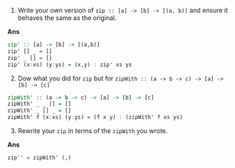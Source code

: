 1. Write your own version of `zip :: [a] -> [b] -> [(a, b)]` and ensure it behaves the same as the original.

**Ans**

```haskell                                                
zip' :: [a] -> [b] -> [(a,b)]
zip' [] _ = []
zip' _ [] = []
zip' (x:xs) (y:ys) = (x,y) : zip' xs ys
```

2. Dow what you did for `zip` but for `zipWith :: (a -> b -> c) -> [a] -> [b] -> [c]`

```haskell 
zipWith' :: (a -> b -> c) -> [a] -> [b] -> [c]
zipWith' _ _ [] = []
zipWith' _ [] _ = []
zipWith' f (x:xs) (y:ys) = (f x y) : (zipWith' f xs ys)
```

3. Rewrite your `zip` in terms of the `zipWith` you wrote.

**Ans**
```haskell
zip'' = zipWith' (,)
```
